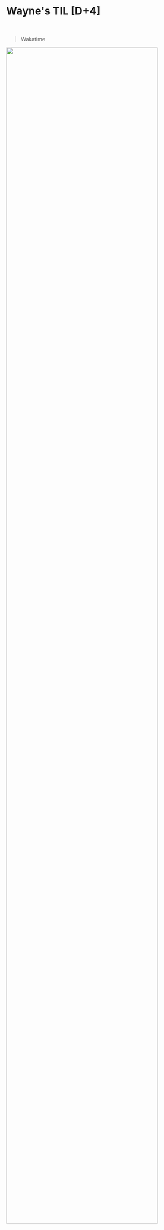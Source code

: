Wayne's TIL [D+4]
===

<br>

>Wakatime

<img src="https://github.com/RyeinKim/TIL/assets/25819095/9b303e9d-e931-446a-9026-d2b37d2e5a02" width="90%">